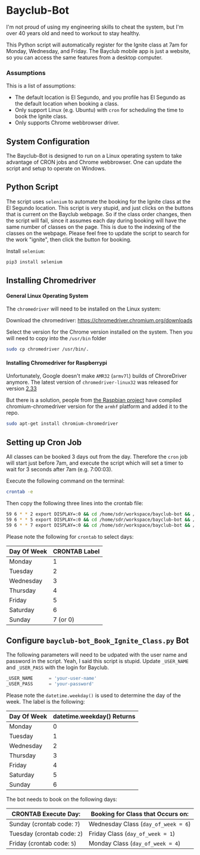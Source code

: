 # Bayclub-Bot

I'm not proud of using my engineering skills to cheat the system, but I'm over 40 years old and need to workout to stay healthy.

This Python script will automatically register for the Ignite class at 7am for Monday, Wednesday, and Friday.  The Bayclub mobile app is just a website, so you can access the same features from a desktop computer.



### Assumptions

This is a list of assumptions:

- The default location is El Segundo, and you profile has El Segundo as the default location when booking a class.
- Only support Linux (e.g. Ubuntu) with `cron` for scheduling the time to book the Ignite class.
- Only supports Chrome webbrowser driver.



## System Configuration

The Bayclub-Bot is designed to run on a Linux operating system to take advantage of CRON jobs and Chrome webbrowser.  One can update the script and setup to operate on Windows.  

## Python Script

The script uses `selenium` to automate the booking for the Ignite class at the El Segundo location.  This script is very stupid, and just clicks on the buttons that is current on the Bayclub webpage.  So if the class order changes, then the script will fail, since it assumes each day during booking will have the same number of classes on the page.  This is due to the indexing of the classes on the webpage.  Please feel free to update the script to search for the work "ignite", then click the button for booking.

Install `selenium`:

```bash
pip3 install selenium
```



## Installing Chromedriver 

#### General Linux Operating System

The `chromedriver` will need to be installed on the Linux system:

Download the chromedriver: https://chromedriver.chromium.org/downloads

Select the version for the Chrome version installed on the system.  Then you will need to copy into the `/usr/bin` folder

```bash
sudo cp chromedriver /usr/bin/.
```



#### Installing Chromedriver for Raspberrypi

Unfortunately, Google doesn't make `AMR32` (`armv7l`) builds of ChroreDriver anymore. The latest version of `chromedriver-linux32` was released for version [2.33](https://chromedriver.storage.googleapis.com/index.html?path=2.33/)

But there is a solution, people from [the Raspbian project](https://www.raspbian.org/) have compiled chromium-chromedriver version for the `armhf` platform and added it to the repo.

```bash
sudo apt-get install chromium-chromedriver
```



## Setting up Cron Job

All classes can be booked 3 days out from the day.  Therefore the `cron` job will start just before 7am, and execute the script which will set a timer to wait for 3 seconds after 7am (e.g. 7:00:03).  

Execute the following command on the terminal:

```bash
crontab -e
```

Then copy the following three lines into the crontab file:

```bash
59 6 * * 2 export DISPLAY=:0 && cd /home/sdr/workspace/bayclub-bot && /usr/bin/python3 bayclub-bot_Book_Ignite_Class.py > bayclub-cron.log 2>&1
59 6 * * 5 export DISPLAY=:0 && cd /home/sdr/workspace/bayclub-bot && /usr/bin/python3 bayclub-bot_Book_Ignite_Class.py > bayclub-cron.log 2>&1
59 6 * * 7 export DISPLAY=:0 && cd /home/sdr/workspace/bayclub-bot && /usr/bin/python3 bayclub-bot_Book_Ignite_Class.py > bayclub-cron.log 2>&1

```

Please note the following for `crontab` to select days:

| Day Of Week | CRONTAB Label |
| ----------- | ------------- |
| Monday      | 1             |
| Tuesday     | 2             |
| Wednesday   | 3             |
| Thursday    | 4             |
| Friday      | 5             |
| Saturday    | 6             |
| Sunday      | 7 (or 0)      |



## Configure `bayclub-bot_Book_Ignite_Class.py` Bot

The following parameters will need to be udpated with the user name and password in the script.  Yeah, I said this script is stupid. Update `_USER_NAME` and `_USER_PASS` with the login for Bayclub.

```python
_USER_NAME      = 'your-user-name'
_USER_PASS      = 'your-password'
```

Please note the `datetime.weekday()` is used to determine the day of the week.  The label is the following:

| Day Of Week | datetime.weekday() Returns |
| ----------- | -------------------------- |
| Monday      | 0                          |
| Tuesday     | 1                          |
| Wednesday   | 2                          |
| Thursday    | 3                          |
| Friday      | 4                          |
| Saturday    | 5                          |
| Sunday      | 6                          |

The bot needs to book on the following days:

| CRONTAB Execute Day:        | Booking for Class that Occurs on:   |
| --------------------------- | ----------------------------------- |
| Sunday (crontab code: `7`)  | Wednesday Class (`day_of_week = 6`) |
| Tuesday (crontab code: `2`) | Friday Class (`day_of_week = 1`)    |
| Friday (crontab code: `5`)  | Monday Class (`day_of_week = 4`)    |

